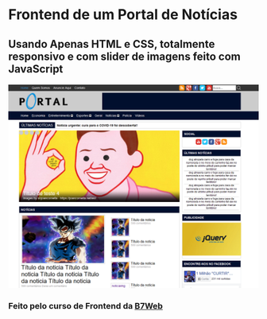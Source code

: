 # Frontend de um Portal de Notícias

## Usando Apenas HTML e CSS, totalmente responsivo e com slider de imagens feito com JavaScript

<h4 align="center">
  <a href="#">
    <img src="assets/images/Screen.png" alt="Site ScreenShot" width="600">
  </a>
</h4>

### Feito pelo curso de Frontend da [B7Web](https://b7web.com.br/fullstack/) 

